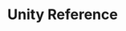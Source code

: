 ---
title: "Unity Reference"
description: "Unity and C# Reference Materials"
slug: "unity-reference"
style:
    background: "#f4a261"
    color: "#fff"
---
